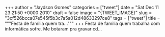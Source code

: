 
+++
author = "Jaydson Gomes"
categories = ["tweet"]
date = "Sat Dec 11 23:21:50 +0000 2010"
draft = false
image = "{TWEET_IMAGE}"
slug = "3cf526bcca07e545f5b3c7a5a012d48633297ce8"
tags = ["tweet"]
title = """Festa de familia quem tra..."""
+++
Festa de familia quem trabalha com informática sofre. Me botaram pra gravar cd...
